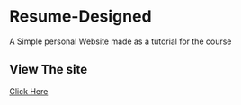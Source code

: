 # Resume-Designed
 
A Simple personal Website made as a tutorial for the course 

## View The site

<a href="https://codebysanjay.github.io/Simple-Resume/">Click Here</a>
